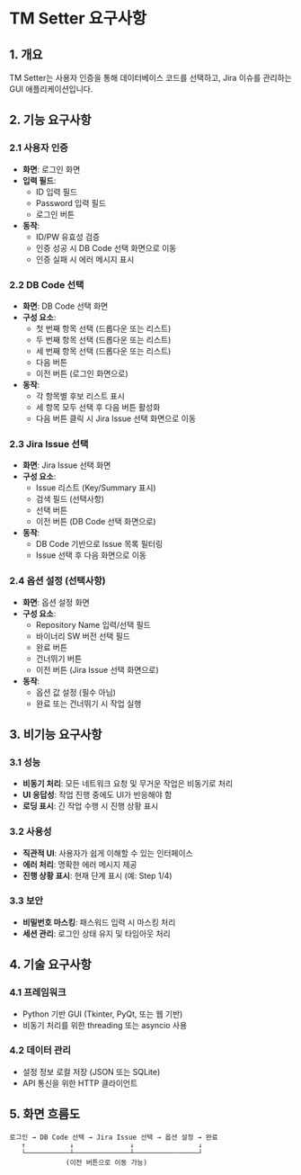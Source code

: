 # TM Setter 요구사항

## 1. 개요
TM Setter는 사용자 인증을 통해 데이터베이스 코드를 선택하고, Jira 이슈를 관리하는 GUI 애플리케이션입니다.

## 2. 기능 요구사항

### 2.1 사용자 인증
- **화면**: 로그인 화면
- **입력 필드**:
  - ID 입력 필드
  - Password 입력 필드
  - 로그인 버튼
- **동작**:
  - ID/PW 유효성 검증
  - 인증 성공 시 DB Code 선택 화면으로 이동
  - 인증 실패 시 에러 메시지 표시

### 2.2 DB Code 선택
- **화면**: DB Code 선택 화면
- **구성 요소**:
  - 첫 번째 항목 선택 (드롭다운 또는 리스트)
  - 두 번째 항목 선택 (드롭다운 또는 리스트)
  - 세 번째 항목 선택 (드롭다운 또는 리스트)
  - 다음 버튼
  - 이전 버튼 (로그인 화면으로)
- **동작**:
  - 각 항목별 후보 리스트 표시
  - 세 항목 모두 선택 후 다음 버튼 활성화
  - 다음 버튼 클릭 시 Jira Issue 선택 화면으로 이동

### 2.3 Jira Issue 선택
- **화면**: Jira Issue 선택 화면
- **구성 요소**:
  - Issue 리스트 (Key/Summary 표시)
  - 검색 필드 (선택사항)
  - 선택 버튼
  - 이전 버튼 (DB Code 선택 화면으로)
- **동작**:
  - DB Code 기반으로 Issue 목록 필터링
  - Issue 선택 후 다음 화면으로 이동

### 2.4 옵션 설정 (선택사항)
- **화면**: 옵션 설정 화면
- **구성 요소**:
  - Repository Name 입력/선택 필드
  - 바이너리 SW 버전 선택 필드
  - 완료 버튼
  - 건너뛰기 버튼
  - 이전 버튼 (Jira Issue 선택 화면으로)
- **동작**:
  - 옵션 값 설정 (필수 아님)
  - 완료 또는 건너뛰기 시 작업 실행

## 3. 비기능 요구사항

### 3.1 성능
- **비동기 처리**: 모든 네트워크 요청 및 무거운 작업은 비동기로 처리
- **UI 응답성**: 작업 진행 중에도 UI가 반응해야 함
- **로딩 표시**: 긴 작업 수행 시 진행 상황 표시

### 3.2 사용성
- **직관적 UI**: 사용자가 쉽게 이해할 수 있는 인터페이스
- **에러 처리**: 명확한 에러 메시지 제공
- **진행 상황 표시**: 현재 단계 표시 (예: Step 1/4)

### 3.3 보안
- **비밀번호 마스킹**: 패스워드 입력 시 마스킹 처리
- **세션 관리**: 로그인 상태 유지 및 타임아웃 처리

## 4. 기술 요구사항

### 4.1 프레임워크
- Python 기반 GUI (Tkinter, PyQt, 또는 웹 기반)
- 비동기 처리를 위한 threading 또는 asyncio 사용

### 4.2 데이터 관리
- 설정 정보 로컬 저장 (JSON 또는 SQLite)
- API 통신을 위한 HTTP 클라이언트

## 5. 화면 흐름도
```
로그인 → DB Code 선택 → Jira Issue 선택 → 옵션 설정 → 완료
   ↑           ↓              ↓                ↓
   └───────────┴──────────────┴────────────────┘
              (이전 버튼으로 이동 가능)
```